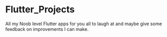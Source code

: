 # Flutter_Projects
All my Noob level Flutter apps for you all to laugh at and maybe give some feedback on improvements I can make.
